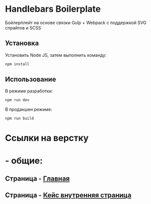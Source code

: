 # Handlebars Boilerplate

Бойлерплейт на основе связки Gulp + Webpack с поддержкой SVG спрайтов и SCSS

## Установка

Установить Node JS, затем выполнить команду:

```bash
npm install
```

## Использование

В режиме разработки:

```bash
npm run dev
```
В продакшен режиме:

```bash
npm run build
```

# Ссылки на верстку

# - общие:
## Страница - [Главная](https://eduardoalparov.github.io/leeft/)
## Страница - [Кейс внутренняя страница](https://eduardoalparov.github.io/leeft/typical.html)
